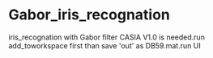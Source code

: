 # Gabor_iris_recognation
iris_recognation with Gabor filter
CASIA V1.0 is needed.run add_toworkspace first than save 'out' as DB59.mat.run UI 
